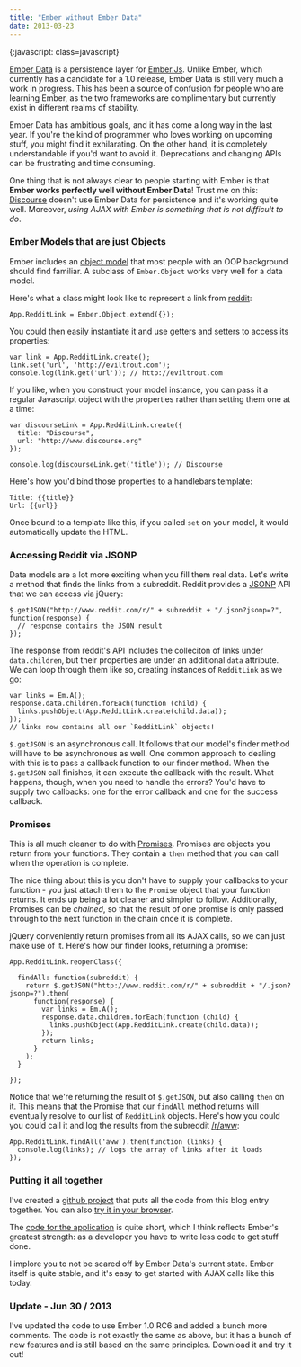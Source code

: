 ```yaml
---
title: "Ember without Ember Data"
date: 2013-03-23
---
```


{:javascript: class=javascript}


[Ember Data](https://github.com/emberjs/data) is a persistence layer for [Ember.Js](http://emberjs.com/).
Unlike Ember, which currently has a candidate for a 1.0 release, Ember Data is still very much
a work in progress. This has been a source of confusion for people who are learning Ember, as the two
frameworks are complimentary but currently exist in different realms of stability.

Ember Data has ambitious goals, and it has come a long way in the last year. If you're the kind of
programmer who loves working on upcoming stuff, you might find it exhilarating. On the other hand, it is
completely understandable if you'd want to avoid it. Deprecations and changing APIs can be frustrating
and time consuming.

One thing that is not always clear to people starting with Ember is that **Ember works perfectly well
without Ember Data**! Trust me on this: [Discourse](https://github.com/discourse/discourse) doesn't use
Ember Data for persistence and it's working quite well. Moreover, *using AJAX with Ember is something that
is not difficult to do*.

### Ember Models that are just Objects

Ember includes an [object model](http://emberjs.com/guides/object-model/classes-and-instances/) that
most people with an OOP background should find familiar. A subclass of `Ember.Object`
works very well for a data model.

Here's what a class might look like to represent a link from [reddit](http://www.reddit.com/):

    App.RedditLink = Ember.Object.extend({});


You could then easily instantiate it and use getters and setters to access its properties:

    var link = App.RedditLink.create();
    link.set('url', 'http://eviltrout.com');
    console.log(link.get('url')); // http://eviltrout.com


If you like, when you construct your model instance, you can pass it a regular Javascript object
with the properties rather than setting them one at a time:

    var discourseLink = App.RedditLink.create({
      title: "Discourse",
      url: "http://www.discourse.org"
    });

    console.log(discourseLink.get('title')); // Discourse

Here's how you'd bind those properties to a handlebars template:

    Title: {{title}}
    Url: {{url}}

Once bound to a template like this, if you called `set` on your model, it would automatically update
the HTML.


### Accessing Reddit via JSONP

Data models are a lot more exciting when you fill them real data. Let's write a method that finds the
links from a subreddit. Reddit provides a [JSONP](http://en.wikipedia.org/wiki/JSONP) API that we can
access via jQuery:

    $.getJSON("http://www.reddit.com/r/" + subreddit + "/.json?jsonp=?", function(response) {
      // response contains the JSON result
    });


The response from reddit's API includes the colleciton of links under `data.children`, but their
properties are under an additional `data` attribute. We can loop through them like so, creating
instances of `RedditLink` as we go:

    var links = Em.A();
    response.data.children.forEach(function (child) {
      links.pushObject(App.RedditLink.create(child.data));
    });
    // links now contains all our `RedditLink` objects!


`$.getJSON` is an asynchronous call. It follows that our model's finder method will have to
be asynchronous as well. One common approach to dealing with this is to pass a callback function to
our finder method. When the `$.getJSON` call finishes, it can execute the callback with the result.
What happens, though, when you need to handle the errors? You'd have to supply two callbacks: one
for the error callback and one for the success callback.

### Promises

This is all much cleaner to do with [Promises](http://blog.parse.com/2013/01/29/whats-so-great-about-javascript-promises/).
Promises are objects you return from your functions. They contain a `then` method that you can call when
the operation is complete.

The nice thing about this is you don't have to supply your callbacks to your function - you just
attach them to the `Promise` object that your function returns. It ends up being a lot cleaner
and simpler to follow. Additionally, Promises can be *chained*, so that the result of one promise is only
passed through to the next function in the chain once it is complete.

jQuery conveniently return promises from all its AJAX calls, so we can just make use of it. Here's
how our finder looks, returning a promise:

    App.RedditLink.reopenClass({

      findAll: function(subreddit) {
        return $.getJSON("http://www.reddit.com/r/" + subreddit + "/.json?jsonp=?").then(
          function(response) {
            var links = Em.A();
            response.data.children.forEach(function (child) {
              links.pushObject(App.RedditLink.create(child.data));
            });
            return links;
          }
        );
      }

    });

Notice that we're returning the result of `$.getJSON`, but also calling `then` on it. This means that the
Promise that our `findAll` method returns will eventually resolve to our list of `RedditLink` objects.
Here's how you could you could call it and log the results from the subreddit [/r/aww](http://www.reddit.com/r/aww):

    App.RedditLink.findAll('aww').then(function (links) {
      console.log(links); // logs the array of links after it loads
    });

### Putting it all together

I've created a [github project](https://github.com/eviltrout/emberreddit/) that puts all the code from this
blog entry together. You can also [try it in your browser](http://emberreddit.eviltrout.com/).

The [code for the application](https://github.com/eviltrout/emberreddit/blob/js/app.js) is quite
short, which I think reflects Ember's greatest strength: as a developer you have to write less code to get
stuff done.

I implore you to not be scared off by Ember Data's current state. Ember itself is quite stable, and it's
easy to get started with AJAX calls like this today.

### Update - Jun 30 / 2013

I've updated the code to use Ember 1.0 RC6 and added a bunch more comments. The code is not exactly the
same as above, but it has a bunch of new features and is still based on the same principles. Download
it and try it out!




